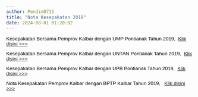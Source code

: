 ```yaml
---
author: Pendim0715
title: "Nota Kesepakatan 2019"
date: 2024-08-01 01:20:02
---
```

<p style="margin: 0cm; font-variant-ligatures: normal; font-variant-caps: normal; orphans: 2; text-align: start; widows: 2; -webkit-text-stroke-width: 0px; text-decoration-thickness: initial; text-decoration-style: initial; text-decoration-color: initial; word-spacing: 0px; line-height: 1;"><span style="font-family: arial, helvetica, sans-serif; color: black; font-size: 10pt;"><span style="vertical-align: inherit;"><span style="vertical-align: inherit;">Kesepakatan Bersama Pemprov Kalbar dengan UMP Pontianak Tahun 2019,&nbsp; </span></span><a href="https://drive.google.com/file/d/1KQXZjWt0IjBKGLdb8UOFijMHKWTKk8Dg/view?usp=sharing"><span style="vertical-align: inherit;"><span style="vertical-align: inherit;">Klik disini &gt;&gt;&gt;</span></span></a></span></p>

<p style="margin: 0cm; font-variant-ligatures: normal; font-variant-caps: normal; orphans: 2; text-align: start; widows: 2; -webkit-text-stroke-width: 0px; text-decoration-thickness: initial; text-decoration-style: initial; text-decoration-color: initial; word-spacing: 0px; line-height: 1;"><span style="font-size: 10pt; font-family: arial, helvetica, sans-serif;">&nbsp;</span></p>

<p style="margin: 0cm; font-variant-ligatures: normal; font-variant-caps: normal; orphans: 2; text-align: start; widows: 2; -webkit-text-stroke-width: 0px; text-decoration-thickness: initial; text-decoration-style: initial; text-decoration-color: initial; word-spacing: 0px; line-height: 1;"><span style="font-family: arial, helvetica, sans-serif; color: black; font-size: 10pt;"><span style="vertical-align: inherit;"><span style="vertical-align: inherit;">Kesepakatan Bersama Pemprov Kalbar dengan UNTAN Pontianak Tahun 2019,&nbsp; </span></span><a href="https://drive.google.com/file/d/1vehChc7-TofoO1k8Faycx_2QExj0UxVu/view?usp=sharing"><span style="vertical-align: inherit;"><span style="vertical-align: inherit;">Klik disini &gt;&gt;&gt;</span></span></a></span></p>

<p style="margin: 0cm; font-variant-ligatures: normal; font-variant-caps: normal; orphans: 2; text-align: start; widows: 2; -webkit-text-stroke-width: 0px; text-decoration-thickness: initial; text-decoration-style: initial; text-decoration-color: initial; word-spacing: 0px; line-height: 1;"><span style="font-size: 10pt; font-family: arial, helvetica, sans-serif;">&nbsp;</span></p>

<p style="margin: 0cm; font-variant-ligatures: normal; font-variant-caps: normal; orphans: 2; text-align: start; widows: 2; -webkit-text-stroke-width: 0px; text-decoration-thickness: initial; text-decoration-style: initial; text-decoration-color: initial; word-spacing: 0px; line-height: 1;"><span style="font-family: arial, helvetica, sans-serif; color: black; font-size: 10pt;"><span style="vertical-align: inherit;"><span style="vertical-align: inherit;">Kesepakatan Bersama Pemprov Kalbar dengan UPB Pontianak Tahun 2019,&nbsp; </span></span><a href="https://drive.google.com/file/d/1bgQB9CLuKaGKuxaKYZjQfucMQiuVQSaB/view?usp=sharing"><span style="vertical-align: inherit;"><span style="vertical-align: inherit;">Klik disini &gt;&gt;&gt;</span></span></a></span></p>

<p style="margin: 0cm; font-variant-ligatures: normal; font-variant-caps: normal; orphans: 2; text-align: start; widows: 2; -webkit-text-stroke-width: 0px; text-decoration-thickness: initial; text-decoration-style: initial; text-decoration-color: initial; word-spacing: 0px; line-height: 1;"><span style="font-size: 10pt; font-family: arial, helvetica, sans-serif;">&nbsp;</span></p>

<p style="margin: 0cm; font-variant-ligatures: normal; font-variant-caps: normal; orphans: 2; text-align: start; widows: 2; -webkit-text-stroke-width: 0px; text-decoration-thickness: initial; text-decoration-style: initial; text-decoration-color: initial; word-spacing: 0px; line-height: 1;"><span style="font-family: arial, helvetica, sans-serif; color: black; font-size: 10pt;"><span style="vertical-align: inherit;"><span style="vertical-align: inherit;">Nota Kesepakatan Pemprov Kalbar dengan BPTP Kalbar Tahun 2019,&nbsp;&nbsp; </span></span><a href="https://drive.google.com/file/d/1SzOwj5MdYwmHD1Bl5m9Zrt61m_GZTURr/view?usp=sharing"><span style="vertical-align: inherit;"><span style="vertical-align: inherit;">Klik disini &gt;&gt;&gt;</span></span></a></span></p>

<p style="margin: 0cm; font-variant-ligatures: normal; font-variant-caps: normal; orphans: 2; text-align: start; widows: 2; -webkit-text-stroke-width: 0px; text-decoration-thickness: initial; text-decoration-style: initial; text-decoration-color: initial; word-spacing: 0px; line-height: 1;"><span style="font-size: 10pt; font-family: arial, helvetica, sans-serif;">&nbsp;</span></p>
